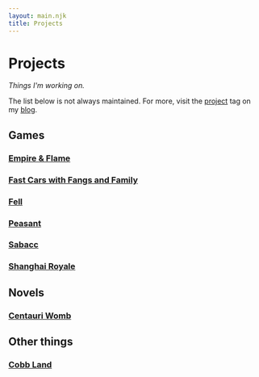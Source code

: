```yaml
---
layout: main.njk
title: Projects
---
```


# Projects

*Things I'm working on.*

The list below is not always maintained. For more, visit the <a href="https://blog.jacobdensford.com/tagged/project">project</a> tag on my [blog](https://blog.jacobdensford.com/).

## Games

### [Empire & Flame](/empire-flame)

### [Fast Cars with Fangs and Family](/projects/fast-cars-fangs-family)

### [Fell](/projects/fell)

### [Peasant](https://cobbland.itch.io/peasant)

### [Sabacc](/sabacc)

### [Shanghai Royale](/projects/shanghai-royale)

## Novels

### [Centauri Womb](/projects/centauri-womb)

## Other things

### [Cobb Land](/cobbland/)